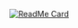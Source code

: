  [![ReadMe Card](https://github-readme-stats.vercel.app/api/pin/?username=sameer882000&theme=radical&repo=sameer882000.github.io)](https://github.com/sameer882000/sameer882000.github.io)
